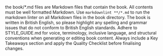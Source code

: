 the book/*.md files are Markdown files that contain the book. All contents must be well formatted Markdown.
Use `markdownlint **/*.md` to run the markdown linter on all Markdown files in the book directory.
The book is written in British English, so please highlight any spelling and grammar issues that do not conform to British English standards.
Adhere to STYLE_GUIDE.md for voice, terminology, inclusive language, and structural conventions when generating or editing book content. Always include a Key Takeaways section and apply the Quality Checklist before finalising changes.